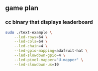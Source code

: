 ## game plan
### cc binary that displays leaderboard
```sh
sudo ./text-example \
    --led-rows=64 \
    --led-cols=64 \
    --led-chain=4 \
    --led-gpio-mapping=adafruit-hat \
    --led-slowdown-gpio=4 \
    --led-pixel-mapper="U-mapper" \
    --led-slowdown-us=10
```
